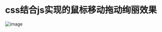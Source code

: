 # css结合js实现的鼠标移动拖动绚丽效果
![image](https://user-images.githubusercontent.com/25336448/150771160-9854af2a-ed5f-4483-915a-a4200a11dc6a.png)
